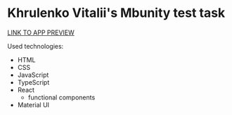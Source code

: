 # Khrulenko Vitalii's Mbunity test task

[LINK TO APP PREVIEW](https://khrulenko.github.io/mbunity_landing/)

Used technologies:

- HTML
- CSS
- JavaScript
- TypeScript
- React
  - functional components
- Material UI
